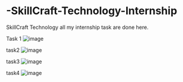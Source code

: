 # -SkillCraft-Technology-Internship
 SkillCraft Technology all my internship task are done here. 

Task 1 ![image](https://github.com/user-attachments/assets/9994a16c-259a-4f10-b2fe-1973308891e2)

task2 ![image](https://github.com/user-attachments/assets/b47bc5fa-2951-4ed6-8b61-57ea6a9e8afb)

task3 ![image](https://github.com/user-attachments/assets/9aea8084-0997-4c5d-a208-9196b632493a)

task4 ![image](https://github.com/user-attachments/assets/739fc643-fbf7-4982-ae36-76ccdf307cd6)



